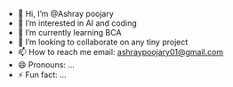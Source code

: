 - 👋 Hi, I’m @Ashray poojary
- 👀 I’m interested in AI and coding
- 🌱 I’m currently learning BCA
- 💞️ I’m looking to collaborate on any tiny project
- 📫 How to reach me email: ashraypoojary01@gmail.com
- 😄 Pronouns: ...
- ⚡ Fun fact: ...

<!---
Ashray01-future/Ashray01-future is a ✨ special ✨ repository because its `README.md` (this file) appears on your GitHub profile.
You can click the Preview link to take a look at your changes.
--->

